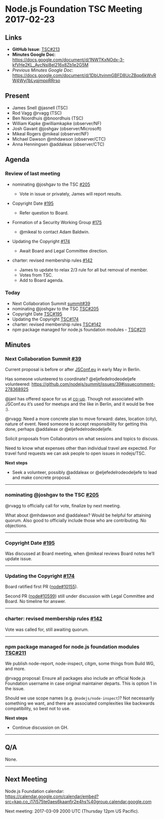 # Node.js Foundation TSC Meeting 2017-02-23

## Links

* **GitHub Issue**: [TSC#213](https://github.com/nodejs/TSC/issues/213)
* **Minutes Google Doc**:
  <https://docs.google.com/document/d/1NWTKxNOdx-3-kfVHe2KL_AycNsl8el216x8Zb1e2G5M>
* _Previous Minutes Google Doc_:
  <https://docs.google.com/document/d/1DbUtvinmGBFD8UcZBqp6kWvRW4Wyj1bLyqjmppRRrso>

## Present

* James Snell @jasnell (TSC)
* Rod Vagg @rvagg (TSC)
* Ben Noordhuis @bnoordhuis (TSC)
* William Kapke @williamkapke (observer/NF)
* Josh Gavant @joshgav (observer/Microsoft)
* Mikeal Rogers @mikeal (observer/NF)
* Michael Dawson @mhdawson (observer/CTC)
* Anna Henningsen @addaleax (observer/CTC)

## Agenda

### Review of last meeting

* nominating @joshgav to the TSC
  [#205](https://github.com/nodejs/TSC/issues/205)
  * Vote in issue or privately, James will report results.

* Copyright Date [#195](https://github.com/nodejs/TSC/issues/195)
  * Refer question to Board.

* Formation of a Security Working Group
  [#175](https://github.com/nodejs/TSC/issues/175)
  * @mikeal to contact Adam Baldwin.

* Updating the Copyright [#174](https://github.com/nodejs/TSC/issues/174)
  * Await Board and Legal Committee direction.

* charter: revised membership rules
  [#142](https://github.com/nodejs/TSC/pull/142)
  * James to update to relax 2/3 rule for all but removal of member.
  * Votes from TSC.
  * Add to Board agenda.

### Today

* Next Collaboration Summit
  [summit#39](https://github.com/nodejs/summit/issues/39)
* nominating @joshgav to the TSC
  [TSC#205](https://github.com/nodejs/TSC/issues/205)
* Copyright Date [TSC#195](https://github.com/nodejs/TSC/issues/195)
* Updating the Copyright [TSC#174](https://github.com/nodejs/TSC/issues/174)
* charter: revised membership rules
  [TSC#142](https://github.com/nodejs/TSC/pull/142)
* npm package managed for node.js foundation modules -
  [TSC#211](https://github.com/nodejs/TSC/issues/211)

## Minutes

### Next Collaboration Summit [#39](https://github.com/nodejs/summit/issues/39)

Current proposal is before or after [JSConf.eu](http://2017.jsconf.eu/) in early
May in Berlin.

Has someone volunteered to coordinate? @eljefedelrodeodeljefe volunteered:
<https://github.com/nodejs/summit/issues/39#issuecomment-278368925>

@janl has offered space for us at [co-up](http://co-up.de/). Though not
associated with JSConf.eu it’s used for meetups and the like in Berlin, and it
would be free :).

@rvagg: Need a more concrete plan to move forward: dates, location (city),
nature of event. Need someone to accept responsibility for getting this done,
perhaps @addaleax or @eljefedelrodeodeljefe.

Solicit proposals from Collaborators on what sessions and topics to discuss.

Need to know what expenses other than individual travel are expected. For travel
fund requests we can ask people to open issues in nodejs/TSC.

**Next steps**

* Seek a volunteer, possibly @addaleax or @eljefedelrodeodeljefe to lead and
  make concrete proposal.

---

### nominating @joshgav to the TSC [#205](https://github.com/nodejs/TSC/issues/205)

@rvagg to officially call for vote, finalize by next meeting.

What about @mhdawson and @addaleax? Would be helpful for attaining quorum. Also
good to officially include those who are contributing. No objections.

---

### Copyright Date [#195](https://github.com/nodejs/TSC/issues/195)

Was discussed at Board meeting, when @mikeal reviews Board notes he’ll update
issue.

---

### Updating the Copyright [#174](https://github.com/nodejs/TSC/issues/174)

Board ratified first PR
([node#10155](https://github.com/nodejs/node/pull/10155)).

Second PR ([node#10599](https://github.com/nodejs/node/pull/10599)) still under
discussion with Legal Committee and Board. No timeline for answer.

---

### charter: revised membership rules [#142](https://github.com/nodejs/TSC/pull/142)

Vote was called for, still awaiting quorum.

---

### npm package managed for node.js foundation modules [TSC#211](https://github.com/nodejs/TSC/issues/211)

We publish node-report, node-inspect, citgm, some things from Build WG, and
more.

@rvagg proposal: Ensure all packages also include an official Node.js Foundation
username in case original maintainer departs. This is option 1 in the issue.

Should we use scope names (e.g. `@nodejs/node-inspect`)? Not necessarily
something we want, and there are associated complexities like backwards
compatibility, so best not to use.

**Next steps**

* Continue discussion on GH.

---

## Q/A

None.

---

## Next Meeting

Node.js Foundation calendar:
<https://calendar.google.com/calendar/embed?src=kap.co_i17i575te0aes6kaanfjr2e4hs%40group.calendar.google.com>

Next meeting: 2017-03-09 2000 UTC (Thursday 12pm US Pacific).
